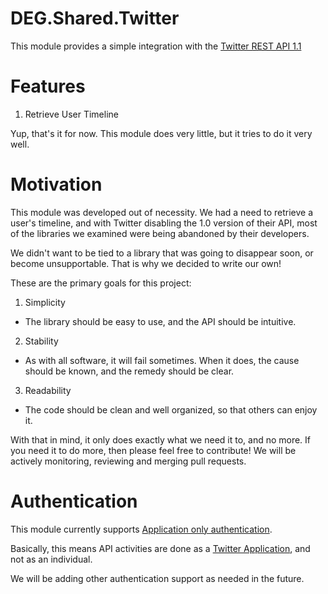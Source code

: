 DEG.Shared.Twitter
==================

This module provides a simple integration with the [Twitter REST API 1.1](https://dev.twitter.com/docs/api/1.1)

# Features

1. Retrieve User Timeline

Yup, that's it for now. This module does very little, but it tries to do it very well.

# Motivation

This module was developed out of necessity. We had a need to retrieve a user's timeline, and with Twitter disabling the 1.0 version of their API, most of the libraries we examined were being abandoned by their developers.

We didn't want to be tied to a library that was going to disappear soon, or become unsupportable. That is why we decided to write our own!

These are the primary goals for this project:
1. Simplicity
  * The library should be easy to use, and the API should be intuitive.
2. Stability
  * As with all software, it will fail sometimes. When it does, the cause should be known, and the remedy should be clear.
3. Readability
  * The code should be clean and well organized, so that others can enjoy it.

With that in mind, it only does exactly what we need it to, and no more. If you need it to do more, then please feel free to contribute! We will be actively monitoring, reviewing and merging pull requests.

# Authentication

This module currently supports [Application only authentication](https://dev.twitter.com/docs/auth/application-only-auth).

Basically, this means API activities are done as a [Twitter Application](https://dev.twitter.com/apps), and not as an individual.

We will be adding other authentication support as needed in the future.
